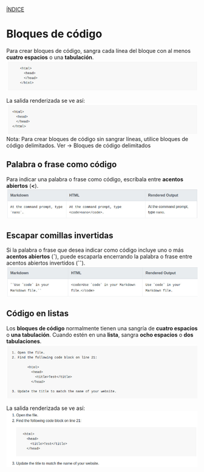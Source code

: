 [ÍNDICE](https://github.com/Zet0699/Guia_markdown/blob/Zet_main/README.md)


# **Bloques de código**

Para crear bloques de código, sangra cada línea del bloque con al menos **cuatro espacios** o una **tabulación**.
![codeblocks_01](/IMG/codeblocks_01.jpg "Bloques de código")

La salida renderizada se ve así:
![codeblocks_02](/IMG/codeblocks_02.jpg "Salida renderizada")
Nota: Para crear bloques de código sin sangrar líneas, utilice bloques de código delimitados.
Ver → Bloques de código delimitados


## **Palabra o frase como código** 

Para indicar una palabra o frase como código, escríbala entre **acentos abiertos** \(**\<**\).
![codeblocks_03](/IMG/codeblocks_03.jpg "Palabra o frase como código")


## **Escapar comillas invertidas**

Si la palabra o frase que desea indicar como código incluye uno o más **acentos abiertos** \(**\`**\), puede escaparla encerrando la palabra o frase entre acentos abiertos invertidos  \(**\`\`**\).
![codeblocks_04](/IMG/codeblocks_04.jpg "Escapar acentos abiertos")


## **Código en listas**

Los **bloques de código** normalmente tienen una sangría de **cuatro espacios** o **una tabulación**. Cuando estén en una **lista**, sangra **ocho espacios** o **dos tabulaciones**.
![codeblocks_05](/IMG/codeblocks_05.jpg "Código en listas")

La salida renderizada se ve así:
![codeblocks_06](/IMG/codeblocks_06.jpg "Salida renderizada")

